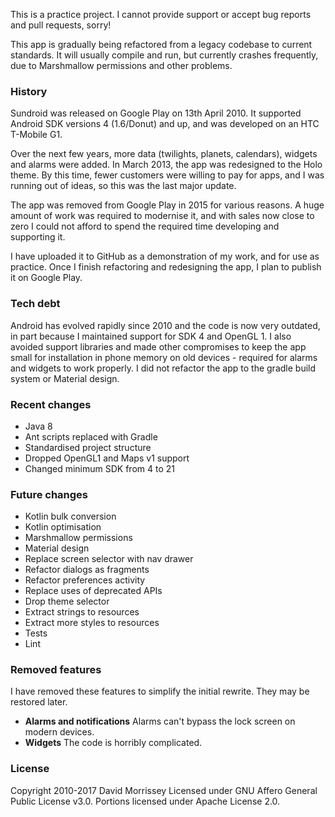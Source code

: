 This is a practice project. I cannot provide support or accept bug reports and pull requests, sorry!

This app is gradually being refactored from a legacy codebase to current standards. It will usually
compile and run, but currently crashes frequently, due to Marshmallow permissions and other problems.

### History

Sundroid was released on Google Play on 13th April 2010. It supported Android SDK versions 4 (1.6/Donut)
and up, and was developed on an HTC T-Mobile G1.

Over the next few years, more data (twilights, planets, calendars), widgets and alarms were added.
In March 2013, the app was redesigned to the Holo theme. By this time, fewer customers were willing
to pay for apps, and I was running out of ideas, so this was the last major update.

The app was removed from Google Play in 2015 for various reasons. A huge amount of work was required
to modernise it, and with sales now close to zero I could not afford to spend the required time
developing and supporting it.

I have uploaded it to GitHub as a demonstration of my work, and for use as practice. Once I finish
refactoring and redesigning the app, I plan to publish it on Google Play.

### Tech debt

Android has evolved rapidly since 2010 and the code is now very outdated, in part because I maintained
support for SDK 4 and OpenGL 1. I also avoided support libraries and made other compromises to keep
the app small for installation in phone memory on old devices - required for alarms and widgets to
work properly. I did not refactor the app to the gradle build system or Material design.

### Recent changes

* Java 8
* Ant scripts replaced with Gradle
* Standardised project structure
* Dropped OpenGL1 and Maps v1 support
* Changed minimum SDK from 4 to 21

### Future changes

* Kotlin bulk conversion
* Kotlin optimisation
* Marshmallow permissions
* Material design
* Replace screen selector with nav drawer
* Refactor dialogs as fragments
* Refactor preferences activity
* Replace uses of deprecated APIs
* Drop theme selector
* Extract strings to resources
* Extract more styles to resources
* Tests
* Lint

### Removed features

I have removed these features to simplify the initial rewrite. They may be restored later.

* **Alarms and notifications** Alarms can't bypass the lock screen on modern devices.
* **Widgets** The code is horribly complicated.

### License

Copyright 2010-2017 David Morrissey
Licensed under GNU Affero General Public License v3.0. Portions licensed under Apache License 2.0.
